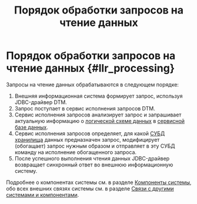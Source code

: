 ﻿---
layout: default
title: Порядок обработки запросов на чтение данных
nav_order: 4
parent: Связи с другими системами и компонентами
grand_parent: Обзор понятий, компонентов и связей
has_children: false
has_toc: false
---

# Порядок обработки запросов на чтение данных {#llr_processing}

Запросы на чтение данных обрабатываются в следующем порядке:
1.  Внешняя информационная система формирует запрос, используя JDBC-драйвер DTM.
2.  Запрос поступает в сервис исполнения запросов DTM.
3.  Сервис исполнения запросов анализирует запрос и запрашивает актуальную информацию о 
    [логической схеме данных](../../main_concepts/logical_schema/logical_schema.md) 
    в [сервисной базе данных](../../main_concepts/service_db/service_db.md).
4.  Сервис исполнения запросов определяет, для какой [СУБД](../../../introduction/supported_DBMS/supported_DBMS.md) 
    [хранилища](../../main_concepts/data_storage/data_storage.md) данных предназначен запрос, 
    модифицирует (обогащает) запрос нужным образом и отправляет в эту СУБД команду на исполнение обогащенного 
    запроса.
5.  После успешного выполнения чтения данных JDBC-драйвер возвращает синхронный ответ во внешнюю 
    информационную систему.
    
Подробнее о компонентах системы см. в разделе [Компоненты системы](../../components/components.md), 
обо всех внешних связях системы см. в разделе [Связи с другими системами и компонентами](../interactions.md).